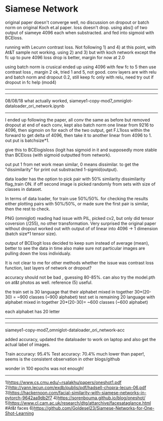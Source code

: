 # Siamese Network

original paper doesn't converge well, no discussion on dropout or batch norm on original Koch et.al paper.
loss doesn't drop. using abs() of two output of siameye 4096 each when substracted. and fed into sigmoid with BCEloss.

running with Lecunn contrast loss. Not following 1) and 4) at this point, with At&T sample not working. using 2) and 3) but with koch network 
except the fc up to pure 4096 loss drop is better, margin for now at 2.0

using batch norm is crusical ended up using 4096 with few fc to 5 then use contrast loss , margin 2 ok, tried 1 and 5, not good. 
conv layers are with relu and batch norm and dropout 0.2, still keep fc only with relu, need try out if dropout in fc help (mod4)

*******************************************************
*******************************************************
08/08/18 what actually worked, siameye1-copy-mod7_omniglot-dataloader_ori_network.ipynb
*******************************************************
I ended up following the paper, all conv the same as before but removed dropout at end of each conv, kept also batch norm
one linear from 9216 to 4096, then sigmoin on for each of the two output, get F.L1loss within the forward to get delta of 4096, then take it 
to another linear from 4096 to 1.  out put is batchsize*1. 

give this to BCElogisloss (logit has sigmoid in it and supposedly more stable than BCEloss (with sigmoid outputted from network).

out put 1 from net work mean similar, 0 means dissimilar. to get the "dissimilarity" for print out substracted 1-sigmid(output).

data loader has the option to pick pair with 50% similarity dissimilarity flag_train ON. if off second image is picked randomly from sets
with size of classes in dataset.

In terms of data loader, for train use 50%/50%. for checking the results either plotting pairs with 50%/50%, or made sure the first pair is 
similar, then the rest to check.

PNG (omniglot) reading had issue with PIL, picked cv2, but only did tensor coversion (/255), no other transformation. Very surprised
the original paper without dropout worked out with output of of linear into 4096 -> 1 dimension (batch size*1 tensor size).

output of BCElogit loss decided to keep sum instead of average (mean), better to see the data in time also make sure not particular images are 
pulling down the loss individualy.

It is not clear to me for other methods whether the issue was contrast loss function, last layers of network or dropout?

accuracy should not be bad , guessing 80-85%. can also try the model.pth on at&t photos as well.
reference (5) useful.

the train set is 30 language that their alphabet mixed in together 30*(20-30) = ~900 classes (~900 alphabet)
test set is remaining 20 language with alphabet mixed in together 20*(20-30)=  ~600 classes (~600 alphabet)

each alphabet has 20 letter

********************************************************
********************************************************

siameye1-copy-mod7_omniglot-dataloader_ori_network-acc

added accuracy, updated the dataloader to work on laptop and also get the actual label of images.

Train accuracy:  95.4%
Test accuracy:  70.4%   much lower than paper!, seems is the consistent observation in other blogs/github

wonder in 100 epochs was not enough!
********************************************************

1)https://www.cs.cmu.edu/~rsalakhu/papers/oneshot1.pdf
2)http://yann.lecun.com/exdb/publis/pdf/hadsell-chopra-lecun-06.pdf
3)https://hackernoon.com/facial-similarity-with-siamese-networks-in-pytorch-9642aa9db2f7
4)https://sorenbouma.github.io/blog/oneshot/
5)https://www.cl.cam.ac.uk/research/dtg/attarchive/facesataglance.html     #At&t faces
6)https://github.com/Goldesel23/Siamese-Networks-for-One-Shot-Learning


